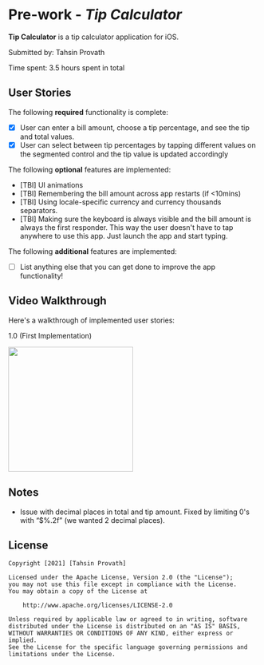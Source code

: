 # Pre-work - *Tip Calculator*

**Tip Calculator** is a tip calculator application for iOS.

Submitted by: Tahsin Provath

Time spent: 3.5 hours spent in total

## User Stories

The following **required** functionality is complete:

* [X] User can enter a bill amount, choose a tip percentage, and see the tip and total values.
* [X] User can select between tip percentages by tapping different values on the segmented control and the tip value is updated accordingly

The following **optional** features are implemented:

* [TBI] UI animations
* [TBI] Remembering the bill amount across app restarts (if <10mins)
* [TBI] Using locale-specific currency and currency thousands separators.
* [TBI] Making sure the keyboard is always visible and the bill amount is always the first responder. This way the user doesn't have to tap anywhere to use this app. Just launch the app and start typing.

The following **additional** features are implemented:

- [ ] List anything else that you can get done to improve the app functionality!

## Video Walkthrough

Here's a walkthrough of implemented user stories:

1.0 (First Implementation)

<img src= "https://i.imgur.com/NqTQHQc.gif" width=250><br>

## Notes

- Issue with decimal places in total and tip amount. Fixed by limiting 0's with “$%.2f” (we wanted 2 decimal places).

## License

    Copyright [2021] [Tahsin Provath]

    Licensed under the Apache License, Version 2.0 (the "License");
    you may not use this file except in compliance with the License.
    You may obtain a copy of the License at

        http://www.apache.org/licenses/LICENSE-2.0

    Unless required by applicable law or agreed to in writing, software
    distributed under the License is distributed on an "AS IS" BASIS,
    WITHOUT WARRANTIES OR CONDITIONS OF ANY KIND, either express or implied.
    See the License for the specific language governing permissions and
    limitations under the License.
